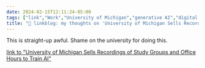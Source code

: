 ```yaml
---
date: 2024-02-15T12:11:24-05:00
tags: ["link","Work","University of Michigan","generative AI","digital labor"]
title: "🔗 linkblog: my thoughts on 'University of Michigan Sells Recordings of Study Groups and Office Hours to Train AI'"
---
```

This is straight-up awful. Shame on the university for doing this.

[link to "University of Michigan Sells Recordings of Study Groups and Office Hours to Train AI"](https://www.404media.co/university-of-michigan-sells-recordings-of-study-groups-and-office-hours-to-train-ai/)